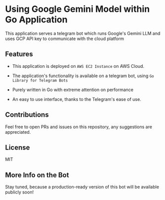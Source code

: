 # Using Google Gemini Model within Go Application

This application serves a telegram bot which runs Google's Gemini LLM and uses GCP API key to communicate with the cloud platform

## Features

- This application is deployed on `AWS EC2 Instance` on AWS Cloud.

- The application's functionality is available on a telegram bot, using `Go Library for Telegram Bots`

- Purely written in Go with extreme attention on performance

- An easy to use interface, thanks to the Telegram's ease of use.


## Contributions

Feel free to open PRs and issues on this repository, any suggestions are appreciated.


## License

MIT


## More Info on the Bot

Stay tuned, because a production-ready version of this bot will be available publicly soon!